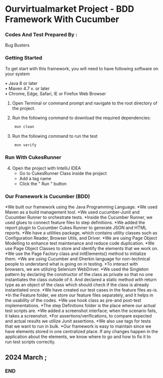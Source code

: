 # Ourvirtualmarket Project - BDD Framework With Cucumber


  ### Codes And Test Prepared By :
Bug Busters


  ### Getting Started
To get start with this framework, you will need to have following software on your system

• Java 8 or later \
• Maven 4.7 v. or later \
• Chrome, Edge, Safari, IE or Firefox Web Browser

1. Open Terminal or command prompt and navigate to the root directory of the project.
2. Run the following command to download the required dependencies:

   ```bash
    mvn clean
    ```

3. Run the following command to run the test

   ```bash
    mvn verify
    ```

  ### Run With CukesRunner
4. Open the project with IntelliJ IDEA
    - Go to CukesRunner Class inside the project
    - Add a tag name
    - Click the " Run " button
  
### Our Framework is Cucumber (BDD)

*We built our framework using the Java Programming Language.
*We used Maven as a build management tool.
*We used cucumber-Junit and Cucumber Runner to orchestrate tests.
*Inside the Cucumber Runner, we used glues to connect feature files to step definitions.
*We added the report plugin to Cucumber Cukes Runner to generate JSON and HTML reports.
*We have a utilities package, which contains utility classes such as Configuration Reader, Browser Utils, and Driver.
*We are using Page Object Modelling to enhance test maintenance and reduce code duplication.
*We use Page Object Classes to store and identify the elements that we work on.
*We use the Page Factory class and initElements() method to initialize them.
*We are using Cucumber and Gherkin language for non-technical people to understand what is going on in testing.
*To interact with browsers, we are utilizing Selenium WebDriver.
*We used the Singleton pattern by declaring the constructor of the class as private so that no one instantiates the class outside of it. And declared a static method with return type as an object of the class which should check if the class is already instantiated once.
*We have created our test cases in the feature files as-is.
*In the Feature folder, we store our feature files separately, and it helps in the usability of the codes.
*We use hook class as pre-and post-test implementations.
*The step Definitions folder is the place where our actual test scripts are.
*We added a screenshot interface; when the scenario fails, it takes a screenshot.
*For assertions/verifications, to compare expected and actual results we utilize Junit assertions.
*We also use tags for tests that we want to run in bulk.
*Our framework is easy to maintain since we have elements stored in one centralized place. If any changes happen in the application about the elements, we know where to go and how to fix it to run test scripts correctly.

## 2024 March ;

### END


